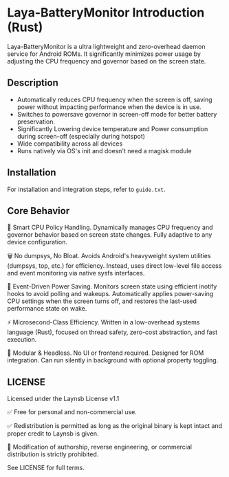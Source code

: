 # Laya-BatteryMonitor Introduction (Rust)

Laya-BatteryMonitor is a ultra lightweight and zero-overhead daemon service for Android ROMs. It significantly minimizes power usage by adjusting the CPU frequency and governor based on the screen state.

## Description

- Automatically reduces CPU frequency when the screen is off, saving power without impacting performance when the device is in use.
- Switches to powersave governor in screen-off mode for better battery preservation.
- Significantly Lowering device temperature and Power consumption during screen-off (especially during hotspot)
- Wide compatibility across all devices
- Runs natively via OS's init and doesn't need a magisk module

## Installation

For installation and integration steps, refer to `guide.txt`.

## Core Behavior

🧠 Smart CPU Policy Handling.
Dynamically manages CPU frequency and governor behavior based on screen state changes. Fully adaptive to any device configuration.

🗑️ No dumpsys, No Bloat.
Avoids Android's heavyweight system utilities (dumpsys, top, etc.) for efficiency. Instead, uses direct low-level file access and event monitoring via native sysfs interfaces.

🔌 Event-Driven Power Saving.
Monitors screen state using efficient inotify hooks to avoid polling and wakeups. Automatically applies power-saving CPU settings when the screen turns off, and restores the last-used performance state on wake.

⚡ Microsecond-Class Efficiency.
Written in a low-overhead systems language (Rust), focused on thread safety, zero-cost abstraction, and fast execution.

📱 Modular & Headless.
No UI or frontend required. Designed for ROM integration. Can run silently in background with optional property toggling.

## LICENSE

Licensed under the Laynsb License v1.1

✅ Free for personal and non-commercial use.

✅ Redistribution is permitted as long as the original binary is kept intact and proper credit to Laynsb is given.

🚫 Modification of authorship, reverse engineering, or commercial distribution is strictly prohibited.


See LICENSE for full terms.
